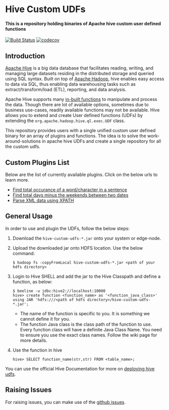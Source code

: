 # Hive Custom UDFs
#### This is a repository holding binaries of Apache hive custom user defined functions

[![Build Status](https://travis-ci.org/rishuatgithub/hive-custom-udfs.svg?branch=master)](https://travis-ci.org/rishuatgithub/hive-custom-udfs) 
[![codecov](https://codecov.io/gh/rishuatgithub/hive-custom-udfs/branch/master/graph/badge.svg)](https://codecov.io/gh/rishuatgithub/hive-custom-udfs) 
<!-- [![HitCount](http://hits.dwyl.com/rishuatgithub/hive-custom-udfs.svg)](http://hits.dwyl.com/rishuatgithub/hive-custom-udfs) -->

## Introduction

[Apache Hive](https://hive.apache.org) is a big data database that facilitates reading, writing, and managing large datasets residing in the distributed storage and queried using SQL syntax.
Built on top of [Apache Hadoop](http://hadoop.apache.org), hive enables easy access to data via SQL, thus enabling data warehousing tasks such as extract/transform/load (ETL), reporting, and data analysis.

Apache Hive supports many [in-built functions](https://cwiki.apache.org/confluence/display/Hive/LanguageManual+UDF) to manipulate and process the data. 
Though there are lot of available options, sometimes due to business use-cases, readily available functions may not be available.
Hive allows you to extend and create User defined functions (UDFs) by extending the `org.apache.hadoop.hive.ql.exec.UDF` class. 

This repository provides users with a single unified custom user defined binary for an array of plugins and functions. 
The idea is to solve the work-around-solutions in apache hive UDFs and create a single repository for all the custom udfs.

## Custom Plugins List

Below are the list of currently available plugins. Click on the below urls to learn more.

- [Find total occurance of a word/character in a sentence](https://github.com/rishuatgithub/hive-custom-udfs/wiki/Find-total-occurance-of-a-word-character-in-a-sentence)
- [Find total days minus the weekends between two dates](https://github.com/rishuatgithub/hive-custom-udfs/wiki/Find-total-days-minus-the-weekends-between-two-dates)
- [Parse XML data using XPATH](https://github.com/rishuatgithub/hive-custom-udfs/wiki/XML-Parser-to-parse-XML-data-based-on-Path)

## General Usage

In order to use and plugin the UDFs, follow the below steps:

1. Download the `hive-custom-udfs-*.jar` onto your system or edge-node.
2. Upload the downloaded jar onto HDFS location. Use the below command:

       $ hadoop fs -copyFromLocal hive-custom-udfs-*.jar <path of your hdfs directory>
       
3. Login to Hive SHELL and add the jar to the Hive Classpath and define a function, as below:
        
       $ beeline -u jdbc:hive2://localhost:10000
       hive> create function <function_name> as '<function_java_class>' using JAR 'hdfs:///<path of hdfs directory>/hive-custom-udfs-*.jar';

    - The name of the function is specific to you. It is something we cannot define it for you.
    - The function Java class is the class path of the function to use. Every function class will have a definite Java Class Name. You need to ensure you use the exact class names. Follow the wiki page for more details. 

4. Use the function in hive
 
       hive> SELECT function_name(str,str) FROM <table_name>;

You can use the official Hive Documentation for more on [deploying hive udfs](https://cwiki.apache.org/confluence/display/Hive/HivePlugins#HivePlugins-DeployingJarsforUserDefinedFunctionsandUserDefinedSerDes).


## Raising Issues

For raising issues, you can make use of the [github issues](https://github.com/rishuatgithub/hive-custom-udfs/issues).